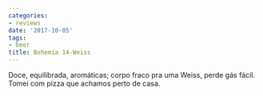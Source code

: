 ```yaml
---
categories:
- reviews
date: '2017-10-05'
tags:
- beer
title: Bohemia 14-Weiss
---
```


Doce, equilibrada, aromáticas; corpo fraco pra uma Weiss, perde gás fácil. Tomei com pizza que achamos perto de casa.